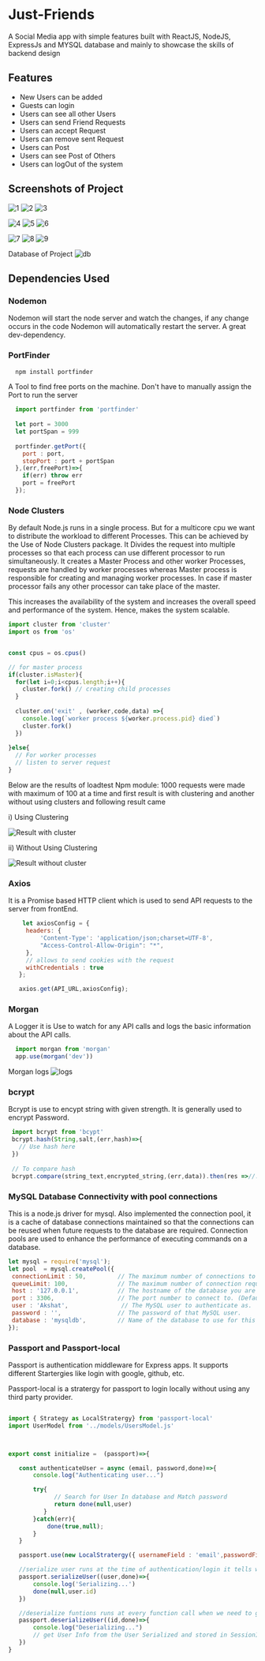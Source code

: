 # Just-Friends 

A Social Media app with simple features built with ReactJS, NodeJS, ExpressJs and MYSQL database and mainly to showcase the skills of backend design

## Features 
* New Users can be added
* Guests can login 
* Users can see all other Users
* Users can send Friend Requests
* Users can accept Request
* Users can remove sent Request
* Users can Post
* Users can see Post of Others
* Users can logOut of the system

## Screenshots of Project

![1](https://github.com/akshatpandey007/Just-Friends/blob/main/img/1.png) ![2](https://github.com/akshatpandey007/Just-Friends/blob/main/img/2.png) ![3](https://github.com/akshatpandey007/Just-Friends/blob/main/img/3.png)

![4](https://github.com/akshatpandey007/Just-Friends/blob/main/img/4.png) ![5](https://github.com/akshatpandey007/Just-Friends/blob/main/img/5.png) ![6](https://github.com/akshatpandey007/Just-Friends/blob/main/img/6.png)

![7](https://github.com/akshatpandey007/Just-Friends/blob/main/img/7.png) ![8](https://github.com/akshatpandey007/Just-Friends/blob/main/img/8.PNG) ![9](https://github.com/akshatpandey007/Just-Friends/blob/main/img/8.PNG)

Database of Project
![db](https://github.com/akshatpandey007/Just-Friends/blob/main/img/db.PNG)

## Dependencies Used

### Nodemon

  Nodemon will start the node server and watch the changes, if any change occurs in the code Nodemon will automatically restart the server. A great dev-dependency.

### PortFinder

```bash
  npm install portfinder
```

  A Tool to find free ports on the machine. Don't have to manually assign the Port to run the server

```javascript
  import portfinder from 'portfinder'
  
  let port = 3000
  let portSpan = 999
  
  portfinder.getPort({
    port : port,
    stopPort : port + portSpan
  },(err,freePort)=>{
    if(err) throw err
    port = freePort
  });
  ```
  
  ### Node Clusters
  By default Node.js runs in a single process. But for a multicore cpu we want to distribute the workload to different Processes. This can be achieved by the Use of Node Clusters package.
  It Divides the request into multiple processes so that each process can use different processor to run simultaneously. It creates a Master Process and other worker Processes, requests are handled by worker processes whereas Master process is responsible for creating and managing worker processes.
  In case if master processor fails any other processor can take place of the master.
  
  This increases the availability of the system and increases the overall speed and performance of the system. Hence, makes the system scalable.
  
  ```javascript
  import cluster from 'cluster'
  import os from 'os'
  

  const cpus = os.cpus()
  
  // for master process
  if(cluster.isMaster){
    for(let i=0;i<cpus.length;i++){
      cluster.fork() // creating child processes
    }
    
    cluster.on('exit' , (worker,code,data) =>{
      console.log(`worker process ${worker.process.pid} died`)
      cluster.fork()
    })
    
  }else{
    // For worker processes
    // listen to server request
  }
 
  ```
  
  Below are the results of loadtest Npm module:
   1000 requests were made with maximum of 100 at a time and first result is with clustering and another without using clusters and following result came
   
   i) Using Clustering
  
  ![Result with cluster](https://github.com/akshatpandey007/Just-Friends/blob/main/img/with_cluster.png)
  
  ii) Without Using Clustering
  
  ![Result without cluster](https://github.com/akshatpandey007/Just-Friends/blob/main/img/with_no_cluster.png)
  
  
  ### Axios
   It is a Promise based HTTP client which is used to send API requests to the server from frontEnd.
   
   ```javascript
       let axiosConfig = {
        headers: {
            'Content-Type': 'application/json;charset=UTF-8',
            "Access-Control-Allow-Origin": "*",
        },
        // allows to send cookies with the request
        withCredentials : true
      };

      axios.get(API_URL,axiosConfig);
   
   ```
   
  ### Morgan
  A Logger it is Use to watch for any API calls and logs the basic information about the API calls.
  
  ```javascript
    import morgan from 'morgan'
    app.use(morgan('dev'))
  ```
  
  Morgan logs
  ![logs](https://github.com/akshatpandey007/Just-Friends/blob/main/img/morgan.png)
  
 ### bcrypt 
 Bcrypt is use to encypt string with given strength. It is generally used to encrypt Password. 
 
 ```javascript
  import bcrypt from 'bcypt'
  bcrypt.hash(String,salt,(err,hash)=>{
    // Use hash here
  })
  
  // To compare hash
  bcrypt.compare(string_text,encrypted_string,(err,data)).then(res =>//...)
 ```
 
 ### MySQL Database Connectivity with pool connections
 
 This is a node.js driver for mysql. Also implemented the connection pool, it is a cache of database connections maintained so that the connections can be reused when future requests to the database are required. Connection pools are used to enhance the performance of executing commands on a database.
 
 ```javascript
 let mysql = require('mysql');
 let pool  = mysql.createPool({
  connectionLimit : 50,         // The maximum number of connections to create at once. (Default: 10)
  queueLimit: 100,              // The maximum number of connection requests the pool will queue before returning an error from getConnection. (Default: 0)
  host : '127.0.0.1',           // The hostname of the database you are connecting to. (Default: localhost)
  port : 3306,                  // The port number to connect to. (Default: 3306)
  user : 'Akshat',               // The MySQL user to authenticate as.
  password : '',                // The password of that MySQL user.
  database : 'mysqldb',         // Name of the database to use for this connection.
});
 ```
 
 ### Passport and Passport-local
 Passport is authentication middleware for Express apps. It supports different Startergies like login with google, github, etc.
 
 Passport-local is a stratergy for passport to login locally without using any third party provider.
 
 ```javascript

import { Strategy as LocalStratergy} from 'passport-local'
import UserModel from '../models/UsersModel.js'



export const initialize =  (passport)=>{

    const authenticateUser = async (email, password,done)=>{
        console.log("Authenticating user...")

        try{
              // Search for User In database and Match password
              return done(null,user)
           }
        }catch(err){
            done(true,null);
        }
    }

    passport.use(new LocalStratergy({ usernameField : 'email',passwordField : 'password'},authenticateUser))

    //serialize user runs at the time of authentication/login it tells what to store in sessionID
    passport.serializeUser((user,done)=>{
        console.log('Serializing...')
        done(null,user.id)
    })

    //deserialize funtions runs at every function call when we need to get full user details 
    passport.deserializeUser((id,done)=>{
        console.log("Deserializing...")
        // get User Info from the User Serialized and stored in SessionID
    })
}
 ```
 
 
 
 
 
 
 
 
 
 
  
  
  
